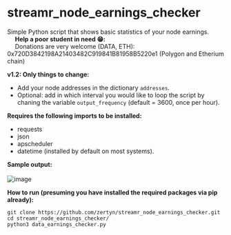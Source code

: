 # streamr_node_earnings_checker
Simple Python script that shows basic statistics of your node earnings.<br>
&emsp; <b>Help a poor student in need 😁: </b><br>
&emsp; Donations are very welcome (DATA, ETH): 0x720D3842198A21403482C919841B81958B5220e1 (Polygon and Etherium chain)

<b>v1.2: Only things to change:</b>
- Add your node addresses in the dictionary ```addresses```.
- Optional: add in which interval you would like to loop the script by chaning the variable ```output_frequency``` (default = 3600, once per hour).

<b>Requires the following imports to be installed:</b>
- requests
- json
- apscheduler
- datetime (installed by default on most systems).

<b>Sample output:</b> <br><br>
![image](https://user-images.githubusercontent.com/38588045/156552210-f862cdfc-1666-4c63-a585-8fc6ca9b0155.png)

<b>How to run (presuming you have installed the required packages via pip already):</b>
```
git clone https://github.com/zertyn/streamr_node_earnings_checker.git
cd streamr_node_earnings_checker/
python3 data_earnings_checker.py
```
